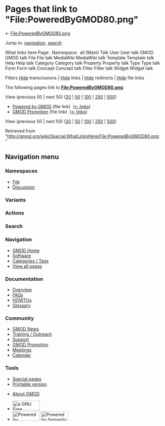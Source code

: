 <div id="mw-page-base" class="noprint">

</div>

<div id="mw-head-base" class="noprint">

</div>

<div id="content" class="mw-body" role="main">

<span id="top"></span>

<div id="mw-js-message" style="display:none;">

</div>



# <span dir="auto">Pages that link to "File:PoweredByGMOD80.png"</span>

<div id="bodyContent">

<div id="contentSub">

←
[File:PoweredByGMOD80.png](/wiki/File:PoweredByGMOD80.png "File:PoweredByGMOD80.png")

</div>

<div id="jump-to-nav" class="mw-jump">

Jump to: [navigation](#mw-navigation), [search](#p-search)

</div>

<div id="mw-content-text">

What links here Page:  Namespace:  all (Main) Talk User User talk GMOD
GMOD talk File File talk MediaWiki MediaWiki talk Template Template talk
Help Help talk Category Category talk Property Property talk Type Type
talk Form Form talk Concept Concept talk Filter Filter talk Widget
Widget talk

Filters
[Hide](/mediawiki/index.php?title=Special:WhatLinksHere/File:PoweredByGMOD80.png&hidetrans=1 "Special:WhatLinksHere/File:PoweredByGMOD80.png")
transclusions \|
[Hide](/mediawiki/index.php?title=Special:WhatLinksHere/File:PoweredByGMOD80.png&hidelinks=1 "Special:WhatLinksHere/File:PoweredByGMOD80.png")
links \|
[Hide](/mediawiki/index.php?title=Special:WhatLinksHere/File:PoweredByGMOD80.png&hideredirs=1 "Special:WhatLinksHere/File:PoweredByGMOD80.png")
redirects \|
[Hide](/mediawiki/index.php?title=Special:WhatLinksHere/File:PoweredByGMOD80.png&hideimages=1 "Special:WhatLinksHere/File:PoweredByGMOD80.png")
file links

The following pages link to
**[File:PoweredByGMOD80.png](/wiki/File:PoweredByGMOD80.png "File:PoweredByGMOD80.png")**:

View (previous 50 \| next 50)
([20](/mediawiki/index.php?title=Special:WhatLinksHere/File:PoweredByGMOD80.png&limit=20 "Special:WhatLinksHere/File:PoweredByGMOD80.png")
\|
[50](/mediawiki/index.php?title=Special:WhatLinksHere/File:PoweredByGMOD80.png&limit=50 "Special:WhatLinksHere/File:PoweredByGMOD80.png")
\|
[100](/mediawiki/index.php?title=Special:WhatLinksHere/File:PoweredByGMOD80.png&limit=100 "Special:WhatLinksHere/File:PoweredByGMOD80.png")
\|
[250](/mediawiki/index.php?title=Special:WhatLinksHere/File:PoweredByGMOD80.png&limit=250 "Special:WhatLinksHere/File:PoweredByGMOD80.png")
\|
[500](/mediawiki/index.php?title=Special:WhatLinksHere/File:PoweredByGMOD80.png&limit=500 "Special:WhatLinksHere/File:PoweredByGMOD80.png"))

- [Powered by GMOD](/wiki/Powered_by_GMOD "Powered by GMOD") (file link)
  ‎ <span class="mw-whatlinkshere-tools">([←
  links](/mediawiki/index.php?title=Special:WhatLinksHere&target=Powered+by+GMOD "Special:WhatLinksHere"))</span>
- [GMOD Promotion](/wiki/GMOD_Promotion "GMOD Promotion") (file link) ‎
  <span class="mw-whatlinkshere-tools">([←
  links](/mediawiki/index.php?title=Special:WhatLinksHere&target=GMOD+Promotion "Special:WhatLinksHere"))</span>

View (previous 50 \| next 50)
([20](/mediawiki/index.php?title=Special:WhatLinksHere/File:PoweredByGMOD80.png&limit=20 "Special:WhatLinksHere/File:PoweredByGMOD80.png")
\|
[50](/mediawiki/index.php?title=Special:WhatLinksHere/File:PoweredByGMOD80.png&limit=50 "Special:WhatLinksHere/File:PoweredByGMOD80.png")
\|
[100](/mediawiki/index.php?title=Special:WhatLinksHere/File:PoweredByGMOD80.png&limit=100 "Special:WhatLinksHere/File:PoweredByGMOD80.png")
\|
[250](/mediawiki/index.php?title=Special:WhatLinksHere/File:PoweredByGMOD80.png&limit=250 "Special:WhatLinksHere/File:PoweredByGMOD80.png")
\|
[500](/mediawiki/index.php?title=Special:WhatLinksHere/File:PoweredByGMOD80.png&limit=500 "Special:WhatLinksHere/File:PoweredByGMOD80.png"))

</div>

<div class="printfooter">

Retrieved from
"<http://gmod.org/wiki/Special:WhatLinksHere/File:PoweredByGMOD80.png>"

</div>

<div id="catlinks" class="catlinks catlinks-allhidden">

</div>

<div class="visualClear">

</div>

</div>

</div>

<div id="mw-navigation">

## Navigation menu

<div id="mw-head">



<div id="left-navigation">

<div id="p-namespaces" class="vectorTabs" role="navigation"
aria-labelledby="p-namespaces-label">

### Namespaces

- <span id="ca-nstab-image"><a href="/wiki/File:PoweredByGMOD80.png" accesskey="c"
  title="View the file page [c]">File</a></span>
- <span id="ca-talk"><a
  href="/mediawiki/index.php?title=File_talk:PoweredByGMOD80.png&amp;action=edit&amp;redlink=1"
  accesskey="t"
  title="Discussion about the content page [t]">Discussion</a></span>

</div>

<div id="p-variants" class="vectorMenu emptyPortlet" role="navigation"
aria-labelledby="p-variants-label">

### 

### Variants[](#)

<div class="menu">

</div>

</div>

</div>

<div id="right-navigation">



<div id="p-cactions" class="vectorMenu emptyPortlet" role="navigation"
aria-labelledby="p-cactions-label">

### Actions[](#)

<div class="menu">

</div>

</div>

<div id="p-search" role="search">

### Search

<div id="simpleSearch">

</div>

</div>

</div>

</div>

<div id="mw-panel">

<div id="p-logo" role="banner">

<a href="/wiki/Main_Page"
style="background-image: url(http://gmod.org/images/GMOD-cogs.png);"
title="Visit the main page"></a>

</div>

<div id="p-Navigation" class="portal" role="navigation"
aria-labelledby="p-Navigation-label">

### Navigation

<div class="body">

- <span id="n-GMOD-Home">[GMOD Home](/wiki/Main_Page)</span>
- <span id="n-Software">[Software](/wiki/GMOD_Components)</span>
- <span id="n-Categories-.2F-Tags">[Categories /
  Tags](/wiki/Categories)</span>
- <span id="n-View-all-pages">[View all
  pages](/wiki/Special:AllPages)</span>

</div>

</div>

<div id="p-Documentation" class="portal" role="navigation"
aria-labelledby="p-Documentation-label">

### Documentation

<div class="body">

- <span id="n-Overview">[Overview](/wiki/Overview)</span>
- <span id="n-FAQs">[FAQs](/wiki/Category:FAQ)</span>
- <span id="n-HOWTOs">[HOWTOs](/wiki/Category:HOWTO)</span>
- <span id="n-Glossary">[Glossary](/wiki/Glossary)</span>

</div>

</div>

<div id="p-Community" class="portal" role="navigation"
aria-labelledby="p-Community-label">

### Community

<div class="body">

- <span id="n-GMOD-News">[GMOD News](/wiki/GMOD_News)</span>
- <span id="n-Training-.2F-Outreach">[Training /
  Outreach](/wiki/Training_and_Outreach)</span>
- <span id="n-Support">[Support](/wiki/Support)</span>
- <span id="n-GMOD-Promotion">[GMOD
  Promotion](/wiki/GMOD_Promotion)</span>
- <span id="n-Meetings">[Meetings](/wiki/Meetings)</span>
- <span id="n-Calendar">[Calendar](/wiki/Calendar)</span>

</div>

</div>

<div id="p-tb" class="portal" role="navigation"
aria-labelledby="p-tb-label">

### Tools

<div class="body">

- <span id="t-specialpages"><a href="/wiki/Special:SpecialPages" accesskey="q"
  title="A list of all special pages [q]">Special pages</a></span>
- <span id="t-print"><a
  href="/mediawiki/index.php?title=Special:WhatLinksHere/File:PoweredByGMOD80.png&amp;printable=yes"
  rel="alternate" accesskey="p"
  title="Printable version of this page [p]">Printable version</a></span>

</div>

</div>

</div>

</div>

<div id="footer" role="contentinfo">

- <span id="footer-places-about">[About
  GMOD](/wiki/GMOD:About "GMOD:About")</span>

<!-- -->

- <span id="footer-copyrightico">[<img src="http://www.gnu.org/graphics/gfdl-logo-small.png" width="88"
  height="31" alt="a GNU Free Documentation License" />](http://www.gnu.org/licenses/fdl-1.3.html)</span>
- <span id="footer-poweredbyico">[<img src="/mediawiki/skins/common/images/poweredby_mediawiki_88x31.png"
  width="88" height="31" alt="Powered by MediaWiki" />](//www.mediawiki.org/)
  [<img
  src="/mediawiki/extensions/SemanticMediaWiki/includes/../resources/images/smw_button.png"
  width="88" height="31" alt="Powered by Semantic MediaWiki" />](https://www.semantic-mediawiki.org/wiki/Semantic_MediaWiki)</span>

<div style="clear:both">

</div>

</div>
